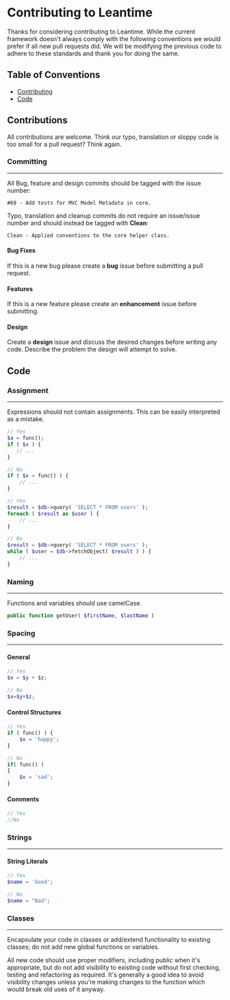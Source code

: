 # Contributing to Leantime

Thanks for considering contributing to Leantime.  While the current framework doesn't always comply with the following conventions we would prefer if all new pull requests did.  We will be modifying the previous code to adhere to these standards and thank you for doing the same.

## Table of Conventions

* [Contributing](#contributions)
* [Code](#conventions)

## Contributions

All contributions are welcome.  Think our typo, translation or sloppy code is too small for a pull request?  Think again.

### Committing
---

All Bug, feature and design commits should be tagged with the issue number:

`#69 - Add tests for MVC Model Metadata in core.`

Typo, translation and cleanup commits do not require an issue/issue number and should instead be tagged with **Clean**:

`Clean - Applied conventions to the core helper class.`

#### Bug Fixes

If this is a new bug please create a **bug** issue before submitting a pull request.

#### Features

If this is a new feature please create an **enhancement** issue before submitting.

#### Design

Create a **design** issue and discuss the desired changes before writing any code.  Describe the problem the design will attempt to solve.

## Code

### Assignment
---
Expressions should not contain assignments.  This can be easily interpreted as a mistake.

```php
// Yes
$a = func();
if ( $x ) {
   // ...
}
```

```php
// No
if ( $x = func() ) {
    // ...
}
```

```php
// Yes
$result = $db->query( 'SELECT * FROM users' );
foreach ( $result as $user ) {
    // ...
}
```

```php
// No
$result = $db->query( 'SELECT * FROM users' );
while ( $user = $db->fetchObject( $result ) ) {
    // ...
}
```

### Naming
---
Functions and variables should use camelCase.

```php
public function getUser( $firstName, $lastName )
```

### Spacing
---

#### General

```php
// Yes
$x = $y + $z;
```

```php
// No
$x=$y+$z;
```

#### Control Structures

```php
// Yes
if ( func() ) {
	$x = 'happy';
}
```

```php
// No
if( func() )
{
	$x = 'sad';
}
```

#### Comments

```php
// Yes
//No
```

### Strings
---

#### String Literals

```php
// Yes
$name = 'Good';
```

```php
// No
$name = "Bad";
```

### Classes
---

Encapsulate your code in classes or add/extend functionality to existing classes; do not add new global functions or variables.

All new code should use proper modifiers, including public when it's appropriate, but do not add visibility to existing code without first checking, testing and refactoring as required. It's generally a good idea to avoid visibility changes unless you're making changes to the function which would break old uses of it anyway.
